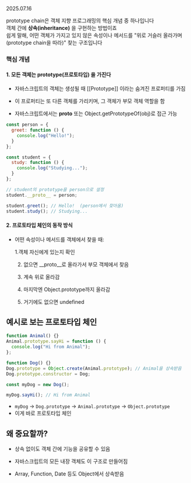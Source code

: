 2025.07.16

prototype chain은 객체 지향 프로그래밍의 핵심 개념 중 하나입니다<br> 객체 간에 **상속(inheritance)** 을 구현하는 방법이죠<br> 쉽게 말해, 어떤 객체가 가지고 있지 않은 속성이나 메서드를 "위로 거슬러 올라가며(prototype chain을 따라)" 찾는 구조입니다

### 핵심 개념
#### 1. 모든 객체는 **prototype(프로토타입)** 을 가진다
- 자바스크립트의 객체는 생성될 때 [[Prototype]] 이라는 숨겨진 프로퍼티를 가짐

- 이 프로퍼티는 또 다른 객체를 가리키며, 그 객체가 부모 객체 역할을 함

- 자바스크립트에서는 __proto__ 또는 Object.getPrototypeOf(obj)로 접근 가능
```js
const person = {
  greet: function () {
    console.log("Hello!");
  }
};

const student = {
  study: function () {
    console.log("Studying...");
  }
};

// student의 prototype을 person으로 설정
student.__proto__ = person;

student.greet(); // Hello!  (person에서 찾아옴)
student.study(); // Studying...
```
#### 2. 프로토타입 체인의 동작 방식
- 어떤 속성이나 메서드를 객체에서 찾을 때:

    1.객체 자신에게 있는지 확인

    2. 없으면 __proto__로 올라가서 부모 객체에서 찾음

    3. 계속 위로 올라감

    4. 마지막엔 Object.prototype까지 올라감

    5. 거기에도 없으면 undefined

## 예시로 보는 프로토타입 체인
```js
function Animal() {}
Animal.prototype.sayHi = function () {
  console.log("Hi from Animal");
};

function Dog() {}
Dog.prototype = Object.create(Animal.prototype); // Animal을 상속받음
Dog.prototype.constructor = Dog;

const myDog = new Dog();

myDog.sayHi(); // Hi from Animal
```
- `myDog` → `Dog.prototype` → `Animal.prototype` → `Object.prototype`
- 이게 바로 프로토타입 체인


## 왜 중요할까?
- 상속 없이도 객체 간에 기능을 공유할 수 있음

- 자바스크립트의 모든 내장 객체도 이 구조로 만들어짐

- Array, Function, Date 등도 Object에서 상속받음